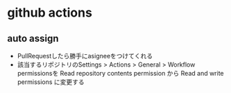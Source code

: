 # github actions
## auto assign
  - PullRequestしたら勝手にasigneeをつけてくれる
  - 該当するリポジトリのSettings > Actions > General > Workflow permissionsを
Read repository contents permission から Read and write permissions に変更する
